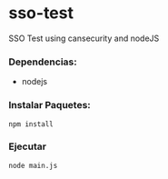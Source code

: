 sso-test
========

SSO Test using cansecurity and nodeJS

### Dependencias:

* nodejs

### Instalar Paquetes:
```
npm install
```

### Ejecutar
```
node main.js
```
